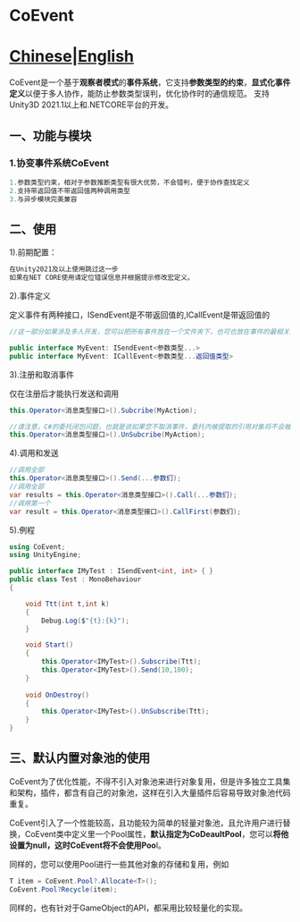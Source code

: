 # CoEvent 


# [Chinese](https://github.com/yueh0607/CoEvent/blob/main/README.md)|[English](https://github.com/yueh0607/CoEvent/blob/main/README.EN.md)
CoEvent是一个基于**观察者模式**的**事件系统**，它支持**参数类型的约束**，**显式化事件定义**以便于多人协作，能防止参数类型误判，优化协作时的通信规范。
支持Unity3D 2021.1以上和.NETCORE平台的开发。


## 一、功能与模块

### 1.协变事件系统CoEvent

```c#
1.参数类型约束，相对于参数推断类型有很大优势，不会错判，便于协作查找定义
2.支持带返回值不带返回值两种调用类型
3.与异步模块完美兼容
```



## 二、使用


1).前期配置：

```c#
在Unity2021及以上使用跳过这一步
如果在NET CORE使用请定位错误信息并根据提示修改宏定义。
```

2).事件定义

定义事件有两种接口，ISendEvent是不带返回值的,ICallEvent是带返回值的

```csharp
//这一部分如果涉及多人开发，您可以把所有事件放在一个文件夹下，也可也放在事件的最相关处，这样做可以方便查阅

public interface MyEvent: ISendEvent<参数类型...>
public interface MyEvent: ICallEvent<参数类型...返回值类型>
```

3).注册和取消事件

仅在注册后才能执行发送和调用

``` csharp
this.Operator<消息类型接口>().Subcribe(MyAction);

//请注意，C#的委托闭包问题，也就是说如果您不取消事件，委托内被提取的引用对象将不会被GC自动回收，这是C#委托常见的一个内存泄漏陷阱。这是一个几乎全部事件系统都存在的问题。
this.Operator<消息类型接口>().UnSubcribe(MyAction);
```

4).调用和发送

``` csharp
//调用全部
this.Operator<消息类型接口>().Send(...参数们);
//调用全部
var results = this.Operator<消息类型接口>().Call(...参数们);
//调用第一个
var result = this.Operator<消息类型接口>().CallFirst(参数们);
```

5).例程

```csharp
using CoEvent;
using UnityEngine;

public interface IMyTest : ISendEvent<int, int> { }
public class Test : MonoBehaviour
{

    void Ttt(int t,int k)
    {
        Debug.Log($"{t}:{k}");
    }

    void Start()
    {
        this.Operator<IMyTest>().Subscribe(Ttt);
        this.Operator<IMyTest>().Send(10,100);
    }
    
    void OnDestroy()
    {
        this.Operator<IMyTest>().UnSubscribe(Ttt);
    }
}
```


## 三、默认内置对象池的使用

CoEvent为了优化性能，不得不引入对象池来进行对象复用，但是许多独立工具集和架构，插件，都含有自己的对象池，这样在引入大量插件后容易导致对象池代码重复。

CoEvent引入了一个性能较高，且功能较为简单的轻量对象池，且允许用户进行替换，CoEvent类中定义里一个Pool属性，**默认指定为CoDeaultPool**，您可以**将他设置为null，这时CoEvent将不会使用Poo**l。

同样的，您可以使用Pool进行一些其他对象的存储和复用，例如

```csharp
T item = CoEvent.Pool?.Allocate<T>();
CoEvent.Pool?Recycle(item);
```

同样的，也有针对于GameObject的API，都采用比较轻量化的实现。

